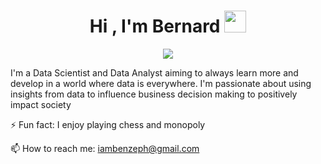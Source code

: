 <h1 align="center"><b>Hi , I'm Bernard </b><img src="https://media.giphy.com/media/hvRJCLFzcasrR4ia7z/giphy.gif" width="35"></h1>

<p align="center">
  <a href="https://github.com/DenverCoder1/readme-typing-svg"><img src="https://readme-typing-svg.herokuapp.com?font=Time+New+Roman&color=cyan&size=25&center=true&vCenter=true&width=600&height=100&lines=A+Warm+Welcome+to+my+HUB"></a>
</p>

I'm a Data Scientist and Data Analyst aiming to always learn more and develop in a world where data is everywhere. I'm passionate about using insights from data to influence business decision making to positively impact society


⚡ Fun fact: I enjoy playing chess and monopoly

📫 How to reach me: iambenzeph@gmail.com
<!--
**BQuophi/BQuophi** is a ✨ _special_ ✨ repository because its `README.md` (this file) appears on your GitHub profile.

Here are some ideas to get you started:

- 🔭 I’m currently working on ...
- 🌱 I’m currently learning ...
- 👯 I’m looking to collaborate on ...
- 🤔 I’m looking for help with ...
- 💬 Ask me about ...
- 📫 How to reach me: ...
- 😄 Pronouns: ...
- ⚡ Fun fact: ...
-->
